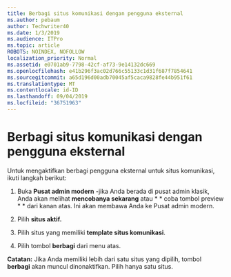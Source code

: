 ```yaml
---
title: Berbagi situs komunikasi dengan pengguna eksternal
ms.author: pebaum
author: Techwriter40
ms.date: 1/3/2019
ms.audience: ITPro
ms.topic: article
ROBOTS: NOINDEX, NOFOLLOW
localization_priority: Normal
ms.assetid: e0701ab9-7798-42cf-af73-9e14132dc669
ms.openlocfilehash: e41b296f3ac02d766c55133c1d31f687f7854641
ms.sourcegitcommit: a65d196d00adb70045af5caca9828fe44b951f61
ms.translationtype: MT
ms.contentlocale: id-ID
ms.lasthandoff: 09/04/2019
ms.locfileid: "36751963"
---
```

# <a name="share-a-communication-site-with-external-users"></a>Berbagi situs komunikasi dengan pengguna eksternal

Untuk mengaktifkan berbagi pengguna eksternal untuk situs komunikasi, ikuti langkah berikut: 
  
1. Buka **Pusat admin modern** -jika Anda berada di pusat admin klasik, Anda akan melihat **mencobanya sekarang** atau * * coba tombol preview * * dari kanan atas. Ini akan membawa Anda ke Pusat admin modern. 
  
2. Pilih **situs aktif.**
  
3. Pilih situs yang memiliki **template situs komunikasi**. 
  
4. Pilih tombol **berbagi** dari menu atas. 
  
 **Catatan:** Jika Anda memiliki lebih dari satu situs yang dipilih, tombol **berbagi** akan muncul dinonaktifkan. Pilih hanya satu situs. 
  

